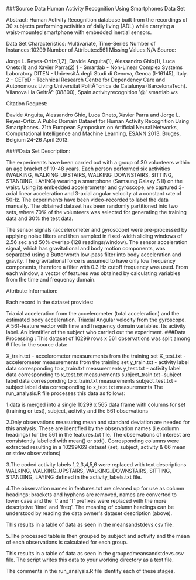 ###Source Data Human Activity Recognition Using Smartphones Data Set

Abstract: Human Activity Recognition database built from the recordings of 30 subjects performing activities of daily living (ADL) while carrying a waist-mounted smartphone with embedded inertial sensors.

Data Set Characteristics: Multivariate, Time-Series Number of Instances:10299 Number of Attributes:561 Missing Values:N/A Source:

Jorge L. Reyes-Ortiz(1,2), Davide Anguita(1), Alessandro Ghio(1), Luca Oneto(1) and Xavier Parra(2) 1 - Smartlab - Non-Linear Complex Systems Laboratory DITEN - UniversitÃ degli Studi di Genova, Genoa (I-16145), Italy. 2 - CETpD - Technical Research Centre for Dependency Care and Autonomous Living Universitat PolitÃ¨cnica de Catalunya (BarcelonaTech). Vilanova i la GeltrÃº (08800), Spain activityrecognition '@' smartlab.ws

Citation Request:

Davide Anguita, Alessandro Ghio, Luca Oneto, Xavier Parra and Jorge L. Reyes-Ortiz. A Public Domain Dataset for Human Activity Recognition Using Smartphones. 21th European Symposium on Artificial Neural Networks, Computational Intelligence and Machine Learning, ESANN 2013. Bruges, Belgium 24-26 April 2013.

####Data Set Description:

The experiments have been carried out with a group of 30 volunteers within an age bracket of 19-48 years. Each person performed six activities (WALKING, WALKING_UPSTAIRS, WALKING_DOWNSTAIRS, SITTING, STANDING, LAYING) wearing a smartphone (Samsung Galaxy S II) on the waist. Using its embedded accelerometer and gyroscope, we captured 3-axial linear acceleration and 3-axial angular velocity at a constant rate of 50Hz. The experiments have been video-recorded to label the data manually. The obtained dataset has been randomly partitioned into two sets, where 70% of the volunteers was selected for generating the training data and 30% the test data.

The sensor signals (accelerometer and gyroscope) were pre-processed by applying noise filters and then sampled in fixed-width sliding windows of 2.56 sec and 50% overlap (128 readings/window). The sensor acceleration signal, which has gravitational and body motion components, was separated using a Butterworth low-pass filter into body acceleration and gravity. The gravitational force is assumed to have only low frequency components, therefore a filter with 0.3 Hz cutoff frequency was used. From each window, a vector of features was obtained by calculating variables from the time and frequency domain.

Attribute Information:

Each record in the dataset provides:

Triaxial acceleration from the accelerometer (total acceleration) and the estimated body acceleration.
Triaxial Angular velocity from the gyroscope.
A 561-feature vector with time and frequency domain variables.
Its activity label.
An identifier of the subject who carried out the experiment.
###Data Processing : This dataset of 10299 rows x 561 observations was split among 6 files in the source data:

X_train.txt - accelerometer measurements from the training set
X_test.txt - accelerometer measurements from the training set
y_train.txt - activity label data corresponding to x_train.txt measurements
y_test.txt - activity label data corresponding to x_test.txt measurements
subject_train.txt -subject label data corresponding to x_train.txt measurements
subject_test.txt -subject label data corresponding to x_test.txt measurements
The run_analysis.R file processes this data as follows:

1.data is merged into a single 10299 x 565 data frame with columns for set (training or test), subject, activity and the 561 observations

2.Only observations measuring mean and standard deviation are needed for this analysis. These are identified by the observation names (i.e.column headings) for the 561 in the features.txt file. The observations of interest are consistently labelled with mean() or std(). Corresponding columns were extracted resulting in a 10299X69 dataset (set, subject, activity & 66 mean or stdev observations)

3.The coded activity labels 1,2,3,4,5,6 were replaced with text descriptions WALKING, WALKING_UPSTAIRS, WALKING_DOWNSTAIRS, SITTING, STANDING, LAYING defined in the activity_labels.txt file.

4.The observation names in features.txt are cleaned up for use as column headings: brackets and hyphens are removed, names are converted to lower case and the 't' and 'f' prefixes were replaced with the more descriptive 'time' and 'freq'. The meaning of column headings can be understood by reading the data owner's dataset description (above).

This results in a table of data as seen in the meansandstdevs.csv file.

5.The processed table is then grouped by subject and activity and the mean of each observations is calculated for each group.

This results in a table of data as seen in the groupedmeansandstdevs.csv file. The script writes this data to your working directory as a text file.

The comments in the run_analysis.R file identify each of these stages.
